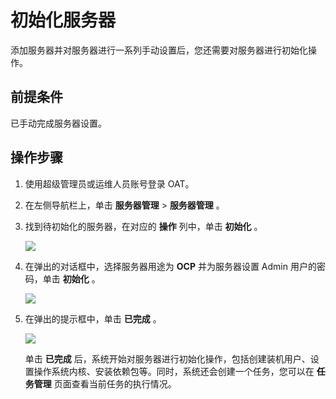 初始化服务器 
===========================

添加服务器并对服务器进行一系列手动设置后，您还需要对服务器进行初始化操作。

前提条件 
-------------------------

已手动完成服务器设置。

操作步骤 
-------------------------

1. 使用超级管理员或运维人员账号登录 OAT。

   

2. 在左侧导航栏上，单击 **服务器管理** \> **服务器管理** 。

   

3. 找到待初始化的服务器，在对应的 **操作** 列中，单击 **初始化** 。

   ![](https://help-static-aliyun-doc.aliyuncs.com/assets/img/zh-CN/1761607061/p187898.png)
   




<!-- -->

4. 在弹出的对话框中，选择服务器用途为 **OCP** 并为服务器设置 Admin 用户的密码，单击 **初始化** 。

   ![](https://help-static-aliyun-doc.aliyuncs.com/assets/img/zh-CN/1761607061/p187899.png)
   




<!-- -->

5. 在弹出的提示框中，单击 **已完成** 。

   ![](https://help-static-aliyun-doc.aliyuncs.com/assets/img/zh-CN/1761607061/p187900.png)

   单击 **已完成** 后，系统开始对服务器进行初始化操作，包括创建装机用户、设置操作系统内核、安装依赖包等。同时，系统还会创建一个任务，您可以在 **任务管理** 页面查看当前任务的执行情况。
   



